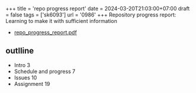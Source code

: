 +++
title = 'repo progress report'
date = 2024-03-20T21:03:00+07:00
draft = false
tags = ['sk6093']
url = '0986'
+++
Repository progress report: Learning to make it with sufficient information
<!--more-->

+ [repo_progress_report.pdf](https://osf.io/tdcqu)


## outlline
+ Intro 3
+ Schedule and progress 7
+ Issues  10
+ Assignment 19
